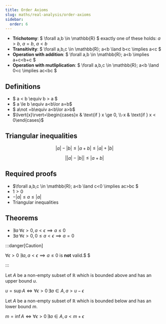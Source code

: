 ```yaml
---
title: Order Axioms
slug: maths/real-analysis/order-axioms
sidebar:
  order: 6
---
```


- **Trichotomy**: $ \forall a,b \in \mathbb{R} $ exactly one of these holds:
  $a > b$, $a = b$, $a<b$
- **Transitivity**: $ \forall a,b,c \in \mathbb{R}; a<b \land b<c \implies a<c $
- **Operation with addition**: $ \forall a,b \in \mathbb{R}; a<b \implies
  a+c<b+c $
- **Operation with mutliplication**: $ \forall a,b,c \in \mathbb{R}; a<b \land
  0<c \implies ac<bc $

## Definitions

- $ a < b \equiv b > a $
- $ a \le b \equiv a<b\lor a=b$
- $ a\not =b\equiv a<b\lor a>b$
- $\lvert{x}\rvert=\begin{cases}x & \text{if } x \ge 0, \\-x & \text{if } x < 0\end{cases}$

## Triangular inequalities

```math
\lvert{a}\rvert
-
\lvert{b}\rvert
\le
\lvert{a+b}\rvert
\le
\lvert{a}\rvert
+
\lvert{b}\rvert
```

```math
\lvert{
\lvert{a}\rvert
-
\lvert{b}\rvert
}
\rvert
\le
\lvert{a+b}\rvert
```

## Required proofs

- $\forall a,b,c \in \mathbb{R}; a<b \land c<0 \implies ac>bc $
- $1 > 0$
- $-\lvert{a}\rvert\le a\le\lvert{a}\rvert$
- Triangular inequalities

## Theorems

- $\exists{a}\;\forall{\epsilon>0},\,a<\epsilon\implies{a}\le{0}$
- $\exists{a}\;\forall{\epsilon>0},\,0\le{a}<\epsilon\implies{a}={0}$

:::danger[Caution]

$\forall{\epsilon>0}\;\exists{a},\,a<\epsilon\implies{a}\le{0}$ is **not**
valid.$ $

:::

Let $A$ be a non-empty subset of $\mathbb{R}$ which is bounded above and has an
upper bound $u$.

$u=\sup{A}\iff\forall{\epsilon>0}\,\exists{a\in{A}},\,a>u-\epsilon$

Let $A$ be a non-empty subset of $\mathbb{R}$ which is bounded below and has an
lower bound $m$.

$m=\inf{A}\iff\forall{\epsilon>0}\,\exists{a\in{A}},\,a<m+\epsilon$

